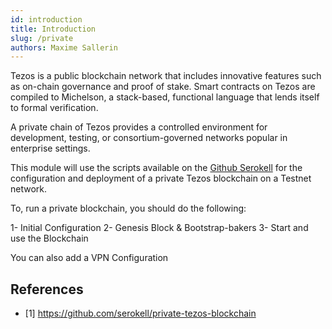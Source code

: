 ```yaml
---
id: introduction
title: Introduction
slug: /private
authors: Maxime Sallerin
---
```


Tezos is a public blockchain network that includes innovative features such as on-chain governance and proof of stake. Smart contracts on Tezos are compiled to Michelson, a stack-based, functional language that lends itself to formal verification.

A private chain of Tezos provides a controlled environment for development, testing, or consortium-governed networks popular in enterprise settings.

This module will use the scripts available on the [Github Serokell](https://github.com/serokell/private-tezos-blockchain) for the configuration and deployment of a private Tezos blockchain on a Testnet network.

To, run a private blockchain, you should do the following:

1- Initial Configuration
2- Genesis Block & Bootstrap-bakers
3- Start and use the Blockchain

You can also add a VPN Configuration


## References

- [1] https://github.com/serokell/private-tezos-blockchain


